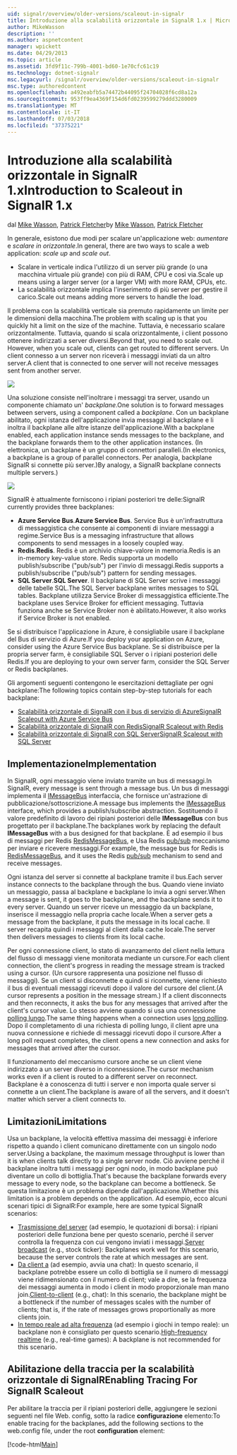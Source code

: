 ```yaml
---
uid: signalr/overview/older-versions/scaleout-in-signalr
title: Introduzione alla scalabilità orizzontale in SignalR 1.x | Microsoft Docs
author: MikeWasson
description: ''
ms.author: aspnetcontent
manager: wpickett
ms.date: 04/29/2013
ms.topic: article
ms.assetid: 3fd9f11c-799b-4001-bd60-1e70cfc61c19
ms.technology: dotnet-signalr
msc.legacyurl: /signalr/overview/older-versions/scaleout-in-signalr
msc.type: authoredcontent
ms.openlocfilehash: a492eabfb5a74472b44095f24704028f6cd8a12a
ms.sourcegitcommit: 953ff9ea4369f154d6fd0239599279ddd3280009
ms.translationtype: MT
ms.contentlocale: it-IT
ms.lasthandoff: 07/03/2018
ms.locfileid: "37375221"
---
```

<a name="introduction-to-scaleout-in-signalr-1x"></a><span data-ttu-id="8bc36-102">Introduzione alla scalabilità orizzontale in SignalR 1.x</span><span class="sxs-lookup"><span data-stu-id="8bc36-102">Introduction to Scaleout in SignalR 1.x</span></span>
====================
<span data-ttu-id="8bc36-103">dal [Mike Wasson](https://github.com/MikeWasson), [Patrick Fletcher](https://github.com/pfletcher)</span><span class="sxs-lookup"><span data-stu-id="8bc36-103">by [Mike Wasson](https://github.com/MikeWasson), [Patrick Fletcher](https://github.com/pfletcher)</span></span>

<span data-ttu-id="8bc36-104">In generale, esistono due modi per scalare un'applicazione web: *aumentare* e *scalare in orizzontale*.</span><span class="sxs-lookup"><span data-stu-id="8bc36-104">In general, there are two ways to scale a web application: *scale up* and *scale out*.</span></span>

- <span data-ttu-id="8bc36-105">Scalare in verticale indica l'utilizzo di un server più grande (o una macchina virtuale più grande) con più di RAM, CPU e così via.</span><span class="sxs-lookup"><span data-stu-id="8bc36-105">Scale up means using a larger server (or a larger VM) with more RAM, CPUs, etc.</span></span>
- <span data-ttu-id="8bc36-106">La scalabilità orizzontale implica l'inserimento di più server per gestire il carico.</span><span class="sxs-lookup"><span data-stu-id="8bc36-106">Scale out means adding more servers to handle the load.</span></span>

<span data-ttu-id="8bc36-107">Il problema con la scalabilità verticale sia premuto rapidamente un limite per le dimensioni della macchina.</span><span class="sxs-lookup"><span data-stu-id="8bc36-107">The problem with scaling up is that you quickly hit a limit on the size of the machine.</span></span> <span data-ttu-id="8bc36-108">Tuttavia, è necessario scalare orizzontalmente. Tuttavia, quando si scala orizzontalmente, i client possono ottenere indirizzati a server diversi.</span><span class="sxs-lookup"><span data-stu-id="8bc36-108">Beyond that, you need to scale out. However, when you scale out, clients can get routed to different servers.</span></span> <span data-ttu-id="8bc36-109">Un client connesso a un server non riceverà i messaggi inviati da un altro server.</span><span class="sxs-lookup"><span data-stu-id="8bc36-109">A client that is connected to one server will not receive messages sent from another server.</span></span>

![](scaleout-in-signalr/_static/image1.png)

<span data-ttu-id="8bc36-110">Una soluzione consiste nell'inoltrare i messaggi tra server, usando un componente chiamato un' *backplane*.</span><span class="sxs-lookup"><span data-stu-id="8bc36-110">One solution is to forward messages between servers, using a component called a *backplane*.</span></span> <span data-ttu-id="8bc36-111">Con un backplane abilitato, ogni istanza dell'applicazione invia messaggi al backplane e li inoltra il backplane alle altre istanze dell'applicazione.</span><span class="sxs-lookup"><span data-stu-id="8bc36-111">With a backplane enabled, each application instance sends messages to the backplane, and the backplane forwards them to the other application instances.</span></span> <span data-ttu-id="8bc36-112">(In elettronica, un backplane è un gruppo di connettori paralleli.</span><span class="sxs-lookup"><span data-stu-id="8bc36-112">(In electronics, a backplane is a group of parallel connectors.</span></span> <span data-ttu-id="8bc36-113">Per analogia, backplane SignalR si connette più server.)</span><span class="sxs-lookup"><span data-stu-id="8bc36-113">By analogy, a SignalR backplane connects multiple servers.)</span></span>

![](scaleout-in-signalr/_static/image2.png)

<span data-ttu-id="8bc36-114">SignalR è attualmente forniscono i ripiani posteriori tre delle:</span><span class="sxs-lookup"><span data-stu-id="8bc36-114">SignalR currently provides three backplanes:</span></span>

- <span data-ttu-id="8bc36-115">**Azure Service Bus**.</span><span class="sxs-lookup"><span data-stu-id="8bc36-115">**Azure Service Bus**.</span></span> <span data-ttu-id="8bc36-116">Service Bus è un'infrastruttura di messaggistica che consente ai componenti di inviare messaggi a regime.</span><span class="sxs-lookup"><span data-stu-id="8bc36-116">Service Bus is a messaging infrastructure that allows components to send messages in a loosely coupled way.</span></span>
- <span data-ttu-id="8bc36-117">**Redis**.</span><span class="sxs-lookup"><span data-stu-id="8bc36-117">**Redis**.</span></span> <span data-ttu-id="8bc36-118">Redis è un archivio chiave-valore in memoria.</span><span class="sxs-lookup"><span data-stu-id="8bc36-118">Redis is an in-memory key-value store.</span></span> <span data-ttu-id="8bc36-119">Redis supporta un modello publish/subscribe ("pub/sub") per l'invio di messaggi.</span><span class="sxs-lookup"><span data-stu-id="8bc36-119">Redis supports a publish/subscribe ("pub/sub") pattern for sending messages.</span></span>
- <span data-ttu-id="8bc36-120">**SQL Server**.</span><span class="sxs-lookup"><span data-stu-id="8bc36-120">**SQL Server**.</span></span> <span data-ttu-id="8bc36-121">Il backplane di SQL Server scrive i messaggi delle tabelle SQL.</span><span class="sxs-lookup"><span data-stu-id="8bc36-121">The SQL Server backplane writes messages to SQL tables.</span></span> <span data-ttu-id="8bc36-122">Backplane utilizza Service Broker di messaggistica efficiente.</span><span class="sxs-lookup"><span data-stu-id="8bc36-122">The backplane uses Service Broker for efficient messaging.</span></span> <span data-ttu-id="8bc36-123">Tuttavia funziona anche se Service Broker non è abilitato.</span><span class="sxs-lookup"><span data-stu-id="8bc36-123">However, it also works if Service Broker is not enabled.</span></span>

<span data-ttu-id="8bc36-124">Se si distribuisce l'applicazione in Azure, è consigliabile usare il backplane del Bus di servizio di Azure.</span><span class="sxs-lookup"><span data-stu-id="8bc36-124">If you deploy your application on Azure, consider using the Azure Service Bus backplane.</span></span> <span data-ttu-id="8bc36-125">Se si distribuisce per la propria server farm, è consigliabile SQL Server o i ripiani posteriori delle Redis.</span><span class="sxs-lookup"><span data-stu-id="8bc36-125">If you are deploying to your own server farm, consider the SQL Server or Redis backplanes.</span></span>

<span data-ttu-id="8bc36-126">Gli argomenti seguenti contengono le esercitazioni dettagliate per ogni backplane:</span><span class="sxs-lookup"><span data-stu-id="8bc36-126">The following topics contain step-by-step tutorials for each backplane:</span></span>

- [<span data-ttu-id="8bc36-127">Scalabilità orizzontale di SignalR con il bus di servizio di Azure</span><span class="sxs-lookup"><span data-stu-id="8bc36-127">SignalR Scaleout with Azure Service Bus</span></span>](scaleout-with-windows-azure-service-bus.md)
- [<span data-ttu-id="8bc36-128">Scalabilità orizzontale di SignalR con Redis</span><span class="sxs-lookup"><span data-stu-id="8bc36-128">SignalR Scaleout with Redis</span></span>](scaleout-with-redis.md)
- [<span data-ttu-id="8bc36-129">Scalabilità orizzontale di SignalR con SQL Server</span><span class="sxs-lookup"><span data-stu-id="8bc36-129">SignalR Scaleout with SQL Server</span></span>](scaleout-with-sql-server.md)

## <a name="implementation"></a><span data-ttu-id="8bc36-130">Implementazione</span><span class="sxs-lookup"><span data-stu-id="8bc36-130">Implementation</span></span>

<span data-ttu-id="8bc36-131">In SignalR, ogni messaggio viene inviato tramite un bus di messaggi.</span><span class="sxs-lookup"><span data-stu-id="8bc36-131">In SignalR, every message is sent through a message bus.</span></span> <span data-ttu-id="8bc36-132">Un bus di messaggi implementa il [IMessageBus](https://msdn.microsoft.com/library/microsoft.aspnet.signalr.messaging.imessagebus(v=vs.100).aspx) interfaccia, che fornisce un'astrazione di pubblicazione/sottoscrizione.</span><span class="sxs-lookup"><span data-stu-id="8bc36-132">A message bus implements the [IMessageBus](https://msdn.microsoft.com/library/microsoft.aspnet.signalr.messaging.imessagebus(v=vs.100).aspx) interface, which provides a publish/subscribe abstraction.</span></span> <span data-ttu-id="8bc36-133">Sostituendo il valore predefinito di lavoro dei ripiani posteriori delle **IMessageBus** con bus progettato per il backplane.</span><span class="sxs-lookup"><span data-stu-id="8bc36-133">The backplanes work by replacing the default **IMessageBus** with a bus designed for that backplane.</span></span> <span data-ttu-id="8bc36-134">È ad esempio il bus di messaggi per Redis [RedisMessageBus](https://msdn.microsoft.com/library/microsoft.aspnet.signalr.redis.redismessagebus(v=vs.100).aspx), e Usa Redis [pub/sub](http://redis.io/topics/pubsub) meccanismo per inviare e ricevere messaggi.</span><span class="sxs-lookup"><span data-stu-id="8bc36-134">For example, the message bus for Redis is [RedisMessageBus](https://msdn.microsoft.com/library/microsoft.aspnet.signalr.redis.redismessagebus(v=vs.100).aspx), and it uses the Redis [pub/sub](http://redis.io/topics/pubsub) mechanism to send and receive messages.</span></span>

<span data-ttu-id="8bc36-135">Ogni istanza del server si connette al backplane tramite il bus.</span><span class="sxs-lookup"><span data-stu-id="8bc36-135">Each server instance connects to the backplane through the bus.</span></span> <span data-ttu-id="8bc36-136">Quando viene inviato un messaggio, passa al backplane e backplane lo invia a ogni server.</span><span class="sxs-lookup"><span data-stu-id="8bc36-136">When a message is sent, it goes to the backplane, and the backplane sends it to every server.</span></span> <span data-ttu-id="8bc36-137">Quando un server riceve un messaggio da un backplane, inserisce il messaggio nella propria cache locale.</span><span class="sxs-lookup"><span data-stu-id="8bc36-137">When a server gets a message from the backplane, it puts the message in its local cache.</span></span> <span data-ttu-id="8bc36-138">Il server recapita quindi i messaggi al client dalla cache locale.</span><span class="sxs-lookup"><span data-stu-id="8bc36-138">The server then delivers messages to clients from its local cache.</span></span>

<span data-ttu-id="8bc36-139">Per ogni connessione client, lo stato di avanzamento del client nella lettura del flusso di messaggi viene monitorata mediante un cursore.</span><span class="sxs-lookup"><span data-stu-id="8bc36-139">For each client connection, the client's progress in reading the message stream is tracked using a cursor.</span></span> <span data-ttu-id="8bc36-140">(Un cursore rappresenta una posizione nel flusso di messaggi). Se un client si disconnette e quindi si riconnette, viene richiesto il bus di eventuali messaggi ricevuti dopo il valore del cursore del client.</span><span class="sxs-lookup"><span data-stu-id="8bc36-140">(A cursor represents a position in the message stream.) If a client disconnects and then reconnects, it asks the bus for any messages that arrived after the client's cursor value.</span></span> <span data-ttu-id="8bc36-141">Lo stesso avviene quando si usa una connessione [polling lungo](../getting-started/introduction-to-signalr.md#transports).</span><span class="sxs-lookup"><span data-stu-id="8bc36-141">The same thing happens when a connection uses [long polling](../getting-started/introduction-to-signalr.md#transports).</span></span> <span data-ttu-id="8bc36-142">Dopo il completamento di una richiesta di polling lungo, il client apre una nuova connessione e richiede di messaggi ricevuti dopo il cursore.</span><span class="sxs-lookup"><span data-stu-id="8bc36-142">After a long poll request completes, the client opens a new connection and asks for messages that arrived after the cursor.</span></span>

<span data-ttu-id="8bc36-143">Il funzionamento del meccanismo cursore anche se un client viene indirizzato a un server diverso in riconnessione.</span><span class="sxs-lookup"><span data-stu-id="8bc36-143">The cursor mechanism works even if a client is routed to a different server on reconnect.</span></span> <span data-ttu-id="8bc36-144">Backplane è a conoscenza di tutti i server e non importa quale server si connette a un client.</span><span class="sxs-lookup"><span data-stu-id="8bc36-144">The backplane is aware of all the servers, and it doesn't matter which server a client connects to.</span></span>

## <a name="limitations"></a><span data-ttu-id="8bc36-145">Limitazioni</span><span class="sxs-lookup"><span data-stu-id="8bc36-145">Limitations</span></span>

<span data-ttu-id="8bc36-146">Usa un backplane, la velocità effettiva massima dei messaggi è inferiore rispetto a quando i client comunicano direttamente con un singolo nodo server.</span><span class="sxs-lookup"><span data-stu-id="8bc36-146">Using a backplane, the maximum message throughput is lower than it is when clients talk directly to a single server node.</span></span> <span data-ttu-id="8bc36-147">Ciò avviene perché il backplane inoltra tutti i messaggi per ogni nodo, in modo backplane può diventare un collo di bottiglia.</span><span class="sxs-lookup"><span data-stu-id="8bc36-147">That's because the backplane forwards every message to every node, so the backplane can become a bottleneck.</span></span> <span data-ttu-id="8bc36-148">Se questa limitazione è un problema dipende dall'applicazione.</span><span class="sxs-lookup"><span data-stu-id="8bc36-148">Whether this limitation is a problem depends on the application.</span></span> <span data-ttu-id="8bc36-149">Ad esempio, ecco alcuni scenari tipici di SignalR:</span><span class="sxs-lookup"><span data-stu-id="8bc36-149">For example, here are some typical SignalR scenarios:</span></span>

- <span data-ttu-id="8bc36-150">[Trasmissione del server](tutorial-server-broadcast-with-aspnet-signalr.md) (ad esempio, le quotazioni di borsa): i ripiani posteriori delle funziona bene per questo scenario, perché il server controlla la frequenza con cui vengono inviati i messaggi.</span><span class="sxs-lookup"><span data-stu-id="8bc36-150">[Server broadcast](tutorial-server-broadcast-with-aspnet-signalr.md) (e.g., stock ticker): Backplanes work well for this scenario, because the server controls the rate at which messages are sent.</span></span>
- <span data-ttu-id="8bc36-151">[Da client a](tutorial-getting-started-with-signalr.md) (ad esempio, avvia una chat): In questo scenario, il backplane potrebbe essere un collo di bottiglia se il numero di messaggi viene ridimensionato con il numero di client; vale a dire, se la frequenza dei messaggi aumenta in modo i client in modo proporzionale man mano join.</span><span class="sxs-lookup"><span data-stu-id="8bc36-151">[Client-to-client](tutorial-getting-started-with-signalr.md) (e.g., chat): In this scenario, the backplane might be a bottleneck if the number of messages scales with the number of clients; that is, if the rate of messages grows proportionally as more clients join.</span></span>
- <span data-ttu-id="8bc36-152">[In tempo reale ad alta frequenza](tutorial-high-frequency-realtime-with-signalr.md) (ad esempio i giochi in tempo reale): un backplane non è consigliato per questo scenario.</span><span class="sxs-lookup"><span data-stu-id="8bc36-152">[High-frequency realtime](tutorial-high-frequency-realtime-with-signalr.md) (e.g., real-time games): A backplane is not recommended for this scenario.</span></span>

## <a name="enabling-tracing-for-signalr-scaleout"></a><span data-ttu-id="8bc36-153">Abilitazione della traccia per la scalabilità orizzontale di SignalR</span><span class="sxs-lookup"><span data-stu-id="8bc36-153">Enabling Tracing For SignalR Scaleout</span></span>

<span data-ttu-id="8bc36-154">Per abilitare la traccia per il ripiani posteriori delle, aggiungere le sezioni seguenti nel file Web. config, sotto la radice **configurazione** elemento:</span><span class="sxs-lookup"><span data-stu-id="8bc36-154">To enable tracing for the backplanes, add the following sections to the web.config file, under the root **configuration** element:</span></span>

[!code-html[Main](scaleout-in-signalr/samples/sample1.html)]
